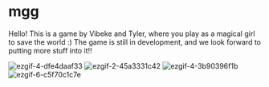 # mgg
Hello! This is a game by Vibeke and Tyler, where you play as a magical girl to save the world :)
The game is still in development, and we look forward to putting more stuff into it!!

![ezgif-4-dfe4daaf33](https://github.com/user-attachments/assets/3d358991-6337-4277-b00b-2faab1fa6178)
![ezgif-2-45a3331c42](https://github.com/user-attachments/assets/809f502b-65c7-48f2-afc0-949862a98629)
![ezgif-4-3b90396f1b](https://github.com/user-attachments/assets/51419371-9662-4678-a40f-318af14ab7f1)
![ezgif-6-c5f70c1c7e](https://github.com/user-attachments/assets/68298ee1-7f4d-4c02-b5c7-6a27df4f28c1)
